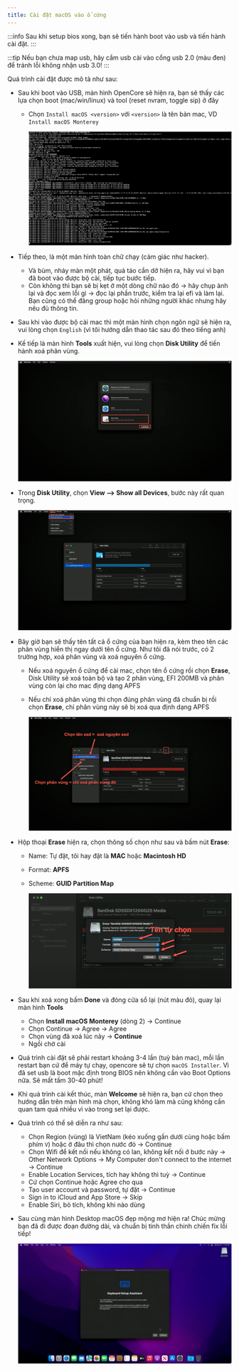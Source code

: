 ```yaml
---
title: Cài đặt macOS vào ổ cứng
---
```


:::info
Sau khi setup bios xong, bạn sẽ tiến hành boot vào usb và tiến hành cài đặt.
:::

:::tip
Nếu bạn chưa map usb, hãy cắm usb cài vào cổng usb 2.0 (màu đen) để tránh lỗi không nhận usb 3.0!
:::

Quá trình cài đặt được mô tả như sau:

- Sau khi boot vào USB, màn hình OpenCore sẽ hiện ra, bạn sẽ thấy các lựa chọn boot (mac/win/linux) và tool (reset nvram, toggle sip) ở đây
  - Chọn `Install macOS <version>` với `<version>` là tên bản mac, VD `Install macOS Monterey`

    ![install-1.png](/img/docs/installation/install-1.png)

- Tiếp theo, là một màn hình toàn chữ chạy (cảm giác như hacker).
  - Và bùm, nháy màn một phát, quả táo cắn dở hiện ra, hãy vui vì bạn đã boot vào được bộ cài, tiếp tục bước tiếp.
  - Còn không thì bạn sẽ bị kẹt ở một dòng chữ nào đó -> hãy chụp ảnh lại và đọc xem lỗi gì -> đọc lại phần trước, kiểm tra lại efi và làm lại. Bạn cũng có thể đăng group hoặc hỏi những người khác nhưng hãy nêu đủ thông tin.

- Sau khi vào được bộ cài mac thì một màn hình chọn ngôn ngữ sẽ hiện ra, vui lòng chọn `English` (vì tôi hướng dẫn thao tác sau đó theo tiếng anh)

- Kế tiếp là màn hình **Tools** xuất hiện, vui lòng chọn **Disk Utility** để tiến hành xoá phân vùng.

    ![install-2.png](/img/docs/installation/install-2.png)

- Trong **Disk Utility**, chọn **View --> Show all Devices**, bước này rất quan trọng.

    ![install-3.png](/img/docs/installation/install-3.png)

- Bây giờ bạn sẽ thấy tên tất cả ổ cứng của bạn hiện ra, kèm theo tên các phân vùng hiển thị ngay dưới tên ổ cứng. Như tôi đã nói trước, có 2 trường hợp, xoá phân vùng và xoá nguyên ổ cứng.
  - Nếu xoá nguyên ổ cứng để cài mac, chọn tên ổ cứng rồi chọn **Erase**, Disk Utility sẽ xoá toàn bộ và tạo 2 phân vùng, EFI 200MB và phân vùng còn lại cho mac địng dạng APFS
  - Nếu chỉ xoá phân vùng thì chọn đúng phân vùng đã chuẩn bị rồi chọn **Erase**, chỉ phân vùng này sẽ bị xoá qua định dạng APFS
  
    ![install-4.png](/img/docs/installation/install-4.png)

- Hộp thoại **Erase** hiện ra, chọn thông số chọn như sau và bấm nút **Erase**:
  - Name: Tự đặt, tôi hay đặt là **MAC** hoặc **Macintosh HD**
  - Format: **APFS**
  - Scheme: **GUID Partition Map**

    ![install-5.png](/img/docs/installation/install-5.png)

- Sau khi xoá xong bấm **Done** và đóng cửa sổ lại (nút màu đỏ), quay lại màn hình **Tools**
  - Chọn **Install macOS Monterey** (dòng 2) -> Continue
  - Chọn Continue -> Agree -> Agree
  - Chọn vùng đã xoá lúc nãy -> **Continue**
  - Ngồi chờ cài

- Quá trình cài đặt sẽ phải restart khoảng 3-4 lần (tuỳ bản mac), mỗi lần restart bạn cứ để máy tự chạy, opencore sẽ tự chọn `macOS Installer`. Vì đã set usb là boot mặc định trong BIOS nên không cần vào Boot Options nữa. Sẽ mất tầm 30-40 phút!

- Khi quá trình cài kết thúc, màn **Welcome** sẽ hiện ra, bạn cứ chọn theo hướng dẫn trên màn hình mà chọn, không khó làm mà cũng không cần quan tam quá nhiều vì vào trong set lại được.
- Quá trình có thể sẽ diễn ra như sau:
  - Chọn Region (vùng) là VietNam (kéo xuống gần dưới cùng hoặc bấm phím `V`) hoặc ở đâu thì chọn nước đó -> Continue
  - Chọn Wifi để kết nối nếu không có lan, không kết nối ở bước này -> Other Network Options -> My Computer don't connect to the internet -> Continue
  - Enable Location Services, tích hay không thì tuỳ -> Continue
  - Cứ chọn Continue hoặc Agree cho qua
  - Tạo user account và password, tự đặt -> Continue
  - Sign in to iCloud and App Store -> Skip
  - Enable Siri, bỏ tích, không khi nào dùng

- Sau cùng màn hình Desktop macOS đẹp mộng mơ hiện ra! Chúc mừng bạn đã đi được đoạn đường dài, và chuẩn bị tinh thần chinh chiến fix lỗi tiếp!

    ![install-6.png](/img/docs/installation/install-6.png)
